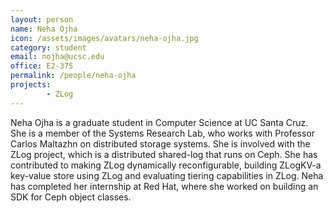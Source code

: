 ```yaml
---
layout: person
name: Neha Ojha
icon: /assets/images/avatars/neha-ojha.jpg
category: student
email: nojha@ucsc.edu
office: E2-375
permalink: /people/neha-ojha
projects:
        - ZLog
---
```


Neha Ojha is a graduate student in Computer Science at UC Santa Cruz. She is a
member of the Systems Research Lab, who works with Professor Carlos Maltazhn on 
distributed storage systems. She is involved with the ZLog project, which is a 
distributed shared-log that runs on Ceph. She has contributed to making ZLog
dynamically reconfigurable, building ZLogKV-a key-value store using ZLog and
evaluating tiering capabilities in ZLog. Neha has completed her internship at 
Red Hat, where she worked on building an SDK for Ceph object classes. 
